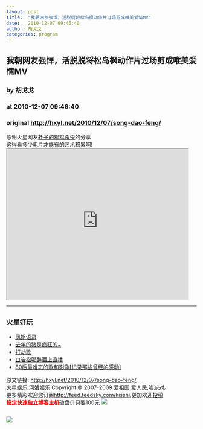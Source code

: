 ```yaml
---
layout: post
title:  "我朝网友强悍，活脱脱将松岛枫动作片过场剪成唯美爱情MV"
date:   2010-12-07 09:46:40
author: 胡戈戈
categories: program
---
```


## 我朝网友强悍，活脱脱将松岛枫动作片过场剪成唯美爱情MV
### by 胡戈戈
### at 2010-12-07 09:46:40
### original <http://hxyl.net/2010/12/07/song-dao-feng/>

<p>感谢火星网友<a href="http://haozi.cc/">耗子的鸡鸡歪歪</a>的分享<br>
这得看多少毛片才能有的艺术积累啊!<br>
<iframe src="http://reader.googleusercontent.com/reader/embediframe?src=http://player.youku.com/player.php/sid/XMjI2OTg4MTcy/v.swf&amp;width=480&amp;height=400" width="480" height="400"></iframe></p>
<hr><h2><small>火星好玩</small></h2><ul><li><a href="http://hxyl.net/2010/02/18/feng-jie-yu-lu/" rel="bookmark" title="Permanent Link: 凤姐语录">凤姐语录</a></li><li><a href="http://hxyl.net/2009/05/20/feng-kuang/" rel="bookmark" title="Permanent Link: 去年的猪是疯狂的~">去年的猪是疯狂的~</a></li><li><a href="http://hxyl.net/2008/02/03/the-song-of-rubbery/" rel="bookmark" title="Permanent Link: 打劫歌">打劫歌</a></li><li><a href="http://hxyl.net/2010/07/14/bai-yan-song/" rel="bookmark" title="Permanent Link: 白岩松喝醉酒上直播">白岩松喝醉酒上直播</a></li><li><a href="http://hxyl.net/2009/04/12/80s-song/" rel="bookmark" title="Permanent Link: 80后最难忘的歌和影像[记录那些曾经的感动]">80后最难忘的歌和影像[记录那些曾经的感动]</a></li></ul><p>原文链接: <a href="http://hxyl.net/2010/12/07/song-dao-feng/">http://hxyl.net/2010/12/07/song-dao-feng/</a> <br>
<a href="http://hxyl.net/">火星娱乐 河蟹娱乐</a> Copyright ©   2007-2009 爱祖国,爱人民,唉派对。<br>
更多精彩欢迎您订阅<a href="http://feed.feedsky.com/kisshi">http://feed.feedsky.com/kisshi</a>,更加欢迎<a href="http://hxyl.net/delivery/">投稿</a><br>
<a href="http://www.gegehost.com/"><strong><font color="red">稳定快速独立博客主机</font></strong></a>破盘价只要100元 
<img src="http://img.tongji.linezing.com/922164/tongji.gif"></p><img src="http://www1.feedsky.com/t1/445679825/kisshi/feedsky/s.gif?r=http://hxyl.net/2010/12/07/song-dao-feng/" border="0" height="0" width="0"><p><a href="http://www1.feedsky.com/r/l/feedsky/kisshi/445679825/art01.html"><img border="0" ismap src="http://www1.feedsky.com/r/i/feedsky/kisshi/445679825/art01.gif"></a></p>